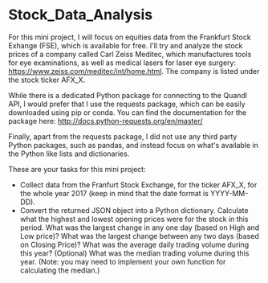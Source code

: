 # Stock_Data_Analysis

For this mini project, I will focus on equities data from the Frankfurt Stock Exhange (FSE), which is available for free. I'll try and analyze the stock prices of a company called Carl Zeiss Meditec, which manufactures tools for eye examinations, as well as medical lasers for laser eye surgery: https://www.zeiss.com/meditec/int/home.html. The company is listed under the stock ticker AFX_X.


While there is a dedicated Python package for connecting to the Quandl API, I would prefer that I use the requests package, which can be easily downloaded using pip or conda. You can find the documentation for the package here: http://docs.python-requests.org/en/master/

Finally, apart from the requests package, I did not use any third party Python packages, such as pandas, and instead focus on what's available in the Python like lists and dictionaries.

These are your tasks for this mini project:

* Collect data from the Franfurt Stock Exchange, for the ticker AFX_X, for the whole year 2017 (keep in mind that the date format is YYYY-MM-DD).
* Convert the returned JSON object into a Python dictionary.
Calculate what the highest and lowest opening prices were for the stock in this period.
What was the largest change in any one day (based on High and Low price)?
What was the largest change between any two days (based on Closing Price)?
What was the average daily trading volume during this year?
(Optional) What was the median trading volume during this year. (Note: you may need to implement your own function for calculating the median.)

